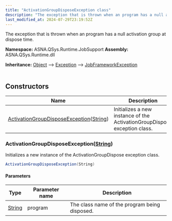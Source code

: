 ```yaml
---
title: "ActivationGroupDisposeException class"
description: "The exception that is thrown when an program has a null activation group at dispose time. "
last_modified_at: 2024-07-29T23:19:52Z
---
```


The exception that is thrown when an program has a null activation group at dispose time.

**Namespace:** ASNA.QSys.Runtime.JobSupport
**Assembly:** ASNA.QSys.Runtime.dll

**Inheritance:** [Object](https://docs.microsoft.com/en-us/dotnet/api/system.object) --> [Exception](https://docs.microsoft.com/en-us/dotnet/api/system.exception) --> [JobFrameworkException](/reference/runtime/qsys-runtime-job-support/job-framework-exception.html)
<br>
<br>

## Constructors

| Name | Description |
| --- | --- |
| [ActivationGroupDisposeException](#activationgroupdisposeexceptionstring)([String](https://docs.microsoft.com/en-us/dotnet/api/system.string)) | Initializes a new instance of the ActivationGroupDispose exception class.

### ActivationGroupDisposeException([String](https://docs.microsoft.com/en-us/dotnet/api/system.string))

Initializes a new instance of the ActivationGroupDispose exception class.

```cs
ActivationGroupDisposeException(String)
```

#### Parameters

| Type | Parameter name | Description
| --- | --- | ---
| [String](https://docs.microsoft.com/en-us/dotnet/api/system.string) | program | The class name of the program being disposed.
